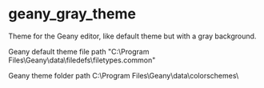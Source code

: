 # geany_gray_theme
Theme for the Geany editor, like default theme but with a gray background.



Geany default theme file path
"C:\Program Files\Geany\data\filedefs\filetypes.common"

Geany theme folder path
C:\Program Files\Geany\data\colorschemes\
